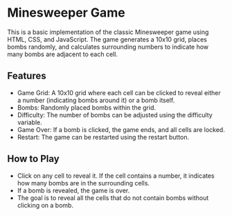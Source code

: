 # Minesweeper Game

This is a basic implementation of the classic Minesweeper game using HTML, CSS, and JavaScript. The game generates a 10x10 grid, places bombs randomly, and calculates surrounding numbers to indicate how many bombs are adjacent to each cell.

## Features

- Game Grid: A 10x10 grid where each cell can be clicked to reveal either a number (indicating bombs around it) or a bomb itself.
- Bombs: Randomly placed bombs within the grid.
- Difficulty: The number of bombs can be adjusted using the difficulty variable.
- Game Over: If a bomb is clicked, the game ends, and all cells are locked.
- Restart: The game can be restarted using the restart button.

## How to Play

- Click on any cell to reveal it. If the cell contains a number, it indicates how many bombs are in the surrounding cells.
- If a bomb is revealed, the game is over.
- The goal is to reveal all the cells that do not contain bombs without clicking on a bomb.